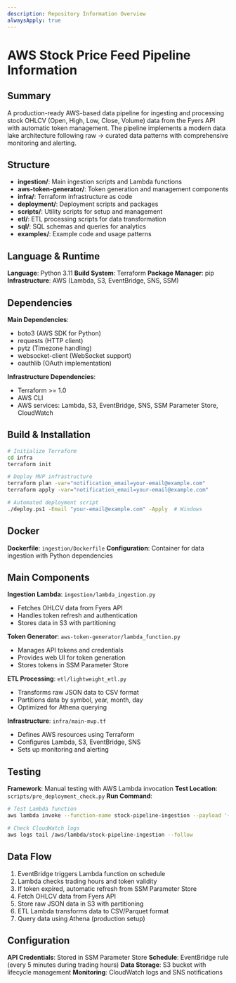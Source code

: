 ```yaml
---
description: Repository Information Overview
alwaysApply: true
---
```


# AWS Stock Price Feed Pipeline Information

## Summary
A production-ready AWS-based data pipeline for ingesting and processing stock OHLCV (Open, High, Low, Close, Volume) data from the Fyers API with automatic token management. The pipeline implements a modern data lake architecture following raw → curated data patterns with comprehensive monitoring and alerting.

## Structure
- **ingestion/**: Main ingestion scripts and Lambda functions
- **aws-token-generator/**: Token generation and management components
- **infra/**: Terraform infrastructure as code
- **deployment/**: Deployment scripts and packages
- **scripts/**: Utility scripts for setup and management
- **etl/**: ETL processing scripts for data transformation
- **sql/**: SQL schemas and queries for analytics
- **examples/**: Example code and usage patterns

## Language & Runtime
**Language**: Python 3.11
**Build System**: Terraform
**Package Manager**: pip
**Infrastructure**: AWS (Lambda, S3, EventBridge, SNS, SSM)

## Dependencies
**Main Dependencies**:
- boto3 (AWS SDK for Python)
- requests (HTTP client)
- pytz (Timezone handling)
- websocket-client (WebSocket support)
- oauthlib (OAuth implementation)

**Infrastructure Dependencies**:
- Terraform >= 1.0
- AWS CLI
- AWS services: Lambda, S3, EventBridge, SNS, SSM Parameter Store, CloudWatch

## Build & Installation
```bash
# Initialize Terraform
cd infra
terraform init

# Deploy MVP infrastructure
terraform plan -var="notification_email=your-email@example.com"
terraform apply -var="notification_email=your-email@example.com"

# Automated deployment script
./deploy.ps1 -Email "your-email@example.com" -Apply  # Windows
```

## Docker
**Dockerfile**: `ingestion/Dockerfile`
**Configuration**: Container for data ingestion with Python dependencies

## Main Components
**Ingestion Lambda**: `ingestion/lambda_ingestion.py`
- Fetches OHLCV data from Fyers API
- Handles token refresh and authentication
- Stores data in S3 with partitioning

**Token Generator**: `aws-token-generator/lambda_function.py`
- Manages API tokens and credentials
- Provides web UI for token generation
- Stores tokens in SSM Parameter Store

**ETL Processing**: `etl/lightweight_etl.py`
- Transforms raw JSON data to CSV format
- Partitions data by symbol, year, month, day
- Optimized for Athena querying

**Infrastructure**: `infra/main-mvp.tf`
- Defines AWS resources using Terraform
- Configures Lambda, S3, EventBridge, SNS
- Sets up monitoring and alerting

## Testing
**Framework**: Manual testing with AWS Lambda invocation
**Test Location**: `scripts/pre_deployment_check.py`
**Run Command**:
```bash
# Test Lambda function
aws lambda invoke --function-name stock-pipeline-ingestion --payload '{}' response.json

# Check CloudWatch logs
aws logs tail /aws/lambda/stock-pipeline-ingestion --follow
```

## Data Flow
1. EventBridge triggers Lambda function on schedule
2. Lambda checks trading hours and token validity
3. If token expired, automatic refresh from SSM Parameter Store
4. Fetch OHLCV data from Fyers API
5. Store raw JSON data in S3 with partitioning
6. ETL Lambda transforms data to CSV/Parquet format
7. Query data using Athena (production setup)

## Configuration
**API Credentials**: Stored in SSM Parameter Store
**Schedule**: EventBridge rule (every 5 minutes during trading hours)
**Data Storage**: S3 bucket with lifecycle management
**Monitoring**: CloudWatch logs and SNS notifications